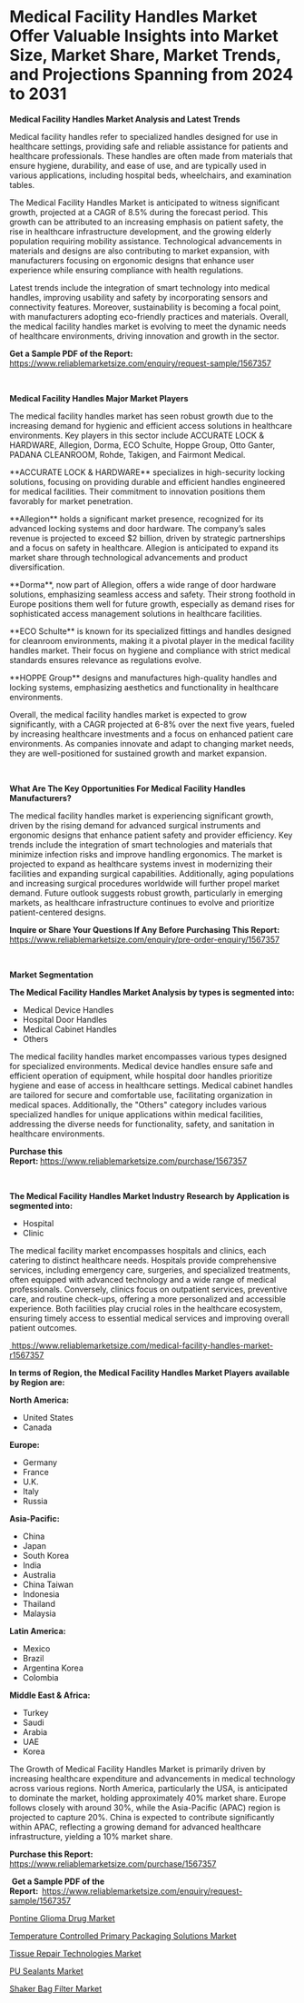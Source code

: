 <p><h1>Medical Facility Handles Market Offer Valuable Insights into Market Size, Market Share, Market Trends, and Projections Spanning from 2024 to 2031</h1></p><p><strong>Medical Facility Handles Market Analysis and Latest Trends</strong></p>
<p><p>Medical facility handles refer to specialized handles designed for use in healthcare settings, providing safe and reliable assistance for patients and healthcare professionals. These handles are often made from materials that ensure hygiene, durability, and ease of use, and are typically used in various applications, including hospital beds, wheelchairs, and examination tables.</p><p>The Medical Facility Handles Market is anticipated to witness significant growth, projected at a CAGR of 8.5% during the forecast period. This growth can be attributed to an increasing emphasis on patient safety, the rise in healthcare infrastructure development, and the growing elderly population requiring mobility assistance. Technological advancements in materials and designs are also contributing to market expansion, with manufacturers focusing on ergonomic designs that enhance user experience while ensuring compliance with health regulations.</p><p>Latest trends include the integration of smart technology into medical handles, improving usability and safety by incorporating sensors and connectivity features. Moreover, sustainability is becoming a focal point, with manufacturers adopting eco-friendly practices and materials. Overall, the medical facility handles market is evolving to meet the dynamic needs of healthcare environments, driving innovation and growth in the sector.</p></p>
<p><strong>Get a Sample PDF of the Report:&nbsp;</strong> <a href="https://www.reliablemarketsize.com/enquiry/request-sample/1567357">https://www.reliablemarketsize.com/enquiry/request-sample/1567357</a></p>
<p>&nbsp;</p>
<p><strong>Medical Facility Handles Major Market Players</strong></p>
<p><p>The medical facility handles market has seen robust growth due to the increasing demand for hygienic and efficient access solutions in healthcare environments. Key players in this sector include ACCURATE LOCK & HARDWARE, Allegion, Dorma, ECO Schulte, Hoppe Group, Otto Ganter, PADANA CLEANROOM, Rohde, Takigen, and Fairmont Medical.</p><p>**ACCURATE LOCK & HARDWARE** specializes in high-security locking solutions, focusing on providing durable and efficient handles engineered for medical facilities. Their commitment to innovation positions them favorably for market penetration.</p><p>**Allegion** holds a significant market presence, recognized for its advanced locking systems and door hardware. The company’s sales revenue is projected to exceed $2 billion, driven by strategic partnerships and a focus on safety in healthcare. Allegion is anticipated to expand its market share through technological advancements and product diversification.</p><p>**Dorma**, now part of Allegion, offers a wide range of door hardware solutions, emphasizing seamless access and safety. Their strong foothold in Europe positions them well for future growth, especially as demand rises for sophisticated access management solutions in healthcare facilities.</p><p>**ECO Schulte** is known for its specialized fittings and handles designed for cleanroom environments, making it a pivotal player in the medical facility handles market. Their focus on hygiene and compliance with strict medical standards ensures relevance as regulations evolve.</p><p>**HOPPE Group** designs and manufactures high-quality handles and locking systems, emphasizing aesthetics and functionality in healthcare environments.</p><p>Overall, the medical facility handles market is expected to grow significantly, with a CAGR projected at 6-8% over the next five years, fueled by increasing healthcare investments and a focus on enhanced patient care environments. As companies innovate and adapt to changing market needs, they are well-positioned for sustained growth and market expansion.</p></p>
<p>&nbsp;</p>
<p><strong>What Are The Key Opportunities For Medical Facility Handles Manufacturers?</strong></p>
<p><p>The medical facility handles market is experiencing significant growth, driven by the rising demand for advanced surgical instruments and ergonomic designs that enhance patient safety and provider efficiency. Key trends include the integration of smart technologies and materials that minimize infection risks and improve handling ergonomics. The market is projected to expand as healthcare systems invest in modernizing their facilities and expanding surgical capabilities. Additionally, aging populations and increasing surgical procedures worldwide will further propel market demand. Future outlook suggests robust growth, particularly in emerging markets, as healthcare infrastructure continues to evolve and prioritize patient-centered designs.</p></p>
<p><strong>Inquire or Share Your Questions If Any Before Purchasing This Report:</strong> <a href="https://www.reliablemarketsize.com/enquiry/pre-order-enquiry/1567357">https://www.reliablemarketsize.com/enquiry/pre-order-enquiry/1567357</a></p>
<p>&nbsp;</p>
<p><strong>Market Segmentation</strong></p>
<p><strong>The Medical Facility Handles Market Analysis by types is segmented into:</strong></p>
<p><ul><li>Medical Device Handles</li><li>Hospital Door Handles</li><li>Medical Cabinet Handles</li><li>Others</li></ul></p>
<p><p>The medical facility handles market encompasses various types designed for specialized environments. Medical device handles ensure safe and efficient operation of equipment, while hospital door handles prioritize hygiene and ease of access in healthcare settings. Medical cabinet handles are tailored for secure and comfortable use, facilitating organization in medical spaces. Additionally, the "Others" category includes various specialized handles for unique applications within medical facilities, addressing the diverse needs for functionality, safety, and sanitation in healthcare environments.</p></p>
<p><strong>Purchase this Report:&nbsp;</strong><a href="https://www.reliablemarketsize.com/purchase/1567357">https://www.reliablemarketsize.com/purchase/1567357</a></p>
<p>&nbsp;</p>
<p><strong>The Medical Facility Handles Market Industry Research by Application is segmented into:</strong></p>
<p><ul><li>Hospital</li><li>Clinic</li></ul></p>
<p><p>The medical facility market encompasses hospitals and clinics, each catering to distinct healthcare needs. Hospitals provide comprehensive services, including emergency care, surgeries, and specialized treatments, often equipped with advanced technology and a wide range of medical professionals. Conversely, clinics focus on outpatient services, preventive care, and routine check-ups, offering a more personalized and accessible experience. Both facilities play crucial roles in the healthcare ecosystem, ensuring timely access to essential medical services and improving overall patient outcomes.</p></p>
<p><a href="https://www.reliablemarketsize.com/medical-facility-handles-market-r1567357">&nbsp;https://www.reliablemarketsize.com/medical-facility-handles-market-r1567357</a></p>
<p><strong>In terms of Region, the Medical Facility Handles Market Players available by Region are:</strong></p>
<p>
    <p> <strong> North America: </strong>
        <ul>
            <li>United States</li>
            <li>Canada</li>
        </ul>
        </p> 
    <p> <strong> Europe: </strong>
        <ul>
            <li>Germany</li>
            <li>France</li>
            <li>U.K.</li>
            <li>Italy</li>
            <li>Russia</li>
        </ul>
        </p> 
    <p> <strong> Asia-Pacific: </strong>
        <ul>
            <li>China</li>
            <li>Japan</li>
            <li>South Korea</li>
            <li>India</li>
            <li>Australia</li>
            <li>China Taiwan</li>
            <li>Indonesia</li>
            <li>Thailand</li>
            <li>Malaysia</li>
        </ul>
        </p> 
    <p> <strong> Latin America: </strong>
        <ul>
            <li>Mexico</li>
            <li>Brazil</li>
            <li>Argentina Korea</li>
            <li>Colombia</li>
        </ul>
        </p> 
    <p> <strong> Middle East & Africa: </strong>
        <ul>
            <li>Turkey</li>
            <li>Saudi</li>
            <li>Arabia</li>
            <li>UAE</li>
            <li>Korea</li>
        </ul>
    </p>
    </p>
<p><p>The Growth of Medical Facility Handles Market is primarily driven by increasing healthcare expenditure and advancements in medical technology across various regions. North America, particularly the USA, is anticipated to dominate the market, holding approximately 40% market share. Europe follows closely with around 30%, while the Asia-Pacific (APAC) region is projected to capture 20%. China is expected to contribute significantly within APAC, reflecting a growing demand for advanced healthcare infrastructure, yielding a 10% market share.</p></p>
<p><strong>Purchase this Report: </strong><a href="https://www.reliablemarketsize.com/purchase/1567357">https://www.reliablemarketsize.com/purchase/1567357</a></p>
<p>&nbsp;<strong>Get a Sample PDF of the Report:&nbsp;&nbsp;</strong><a href="https://www.reliablemarketsize.com/enquiry/request-sample/1567357">https://www.reliablemarketsize.com/enquiry/request-sample/1567357</a></p>
<p><strong></strong></p>
<p><p><a href="https://medium.com/@appleblossomclinic/emerging-pontine-glioma-drug-market-opportunities-market-analysis-for-investors-and-stakeholders-e7ca1515335f">Pontine Glioma Drug Market</a></p><p><a href="https://issuu.com/reportprime-2/docs/temperature-controlled-primary-pack_6af0bc72305592">Temperature Controlled Primary Packaging Solutions Market</a></p><p><a href="https://issuu.com/reportprime-2/docs/tissue-repair-technologies-market-s_0be4acf87ec54a">Tissue Repair Technologies Market</a></p><p><a href="https://www.linkedin.com/pulse/pu-sealants-market-global-trends-forecast-2024-2031-mcqinsights-b20gf?trackingId=uQdCkExTQOGikKx2ffTXDQ%3D%3D">PU Sealants Market</a></p><p><a href="https://medium.com/@appleblossomclinic/deep-dive-into-the-shaker-bag-filter-market-itstrends-market-segmentation-and-competitive-f3d0e97ee64b">Shaker Bag Filter Market</a></p></p>